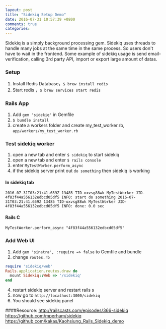 ```yaml
---
layout: post
title: "Sidekiq Setup Demo"
date: 2016-07-31 10:57:39 +0800
comments: true
categories:
---
```


Sidekiq is a simply background processing gem. Sidekiq uses threads to handle many jobs at the same time in the same process. So users don't have to wait in the frontend. Some example of sidekiq usage is send email-verification, calling 3rd party API, import or export large amount of datas.

### Setup
1. Install Redis Database，`$ brew install redis`
2. Start redis ，`$ brew services start redis`

### Rails App
1. Add `gem 'sidekiq'` in Gemfile
2. `$ bundle install`
3. create a workers folder and create my_test_worker.rb, `app/workers/my_test_worker.rb`

### Test sidekiq worker
1. open a new tab and enter `$ sidekiq` to start sidekiq
2. open a new tab and enter `$ rails console`
3. enter `MyTestWorker.perform_async`
4.  if the sidekiq server print out `do something` then sidekiq is working

#### In sidekiq tab

`2016-07-31T03:21:41.659Z 13485 TID-oxvsg88wk MyTestWorker JID-4f83f44a556132edbcd05df5 INFO: start
do something
2016-07-31T03:21:41.659Z 13485 TID-oxvsg88wk MyTestWorker JID-4f83f44a556132edbcd05df5 INFO: done: 0.0 sec`

#### Rails C
`MyTestWorker.perform_async
"4f83f44a556132edbcd05df5"`

### Add Web UI
1. Add `gem 'sinatra', :require => false` to Gemfile and bundle
2. change `routes.rb`

```ruby
require 'sidekiq/web'
Rails.application.routes.draw do
  mount Sidekiq::Web => '/sidekiq'
end
```

4. restart sidekiq server and restart rails s
5. now go to `http://localhost:3000/sidekiq`
6. You should see sidekiq panel

####Resource:
http://railscasts.com/episodes/366-sidekiq
https://github.com/mperham/sidekiq
https://github.com/kakas/Kaohsiung_Rails_Sidekiq_demo
